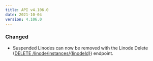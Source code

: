 ```yaml
---
title: API v4.106.0
date: 2021-10-04
version: 4.106.0
---
```


### Changed

- Suspended Linodes can now be removed with the Linode Delete ([DELETE /linode/instances/{linodeId}](/docs/api/linode-instances/linode-delete/)) endpoint.